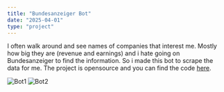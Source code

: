 ```yaml
---
title: "Bundesanzeiger Bot"
date: "2025-04-01"
type: "project"
---
```

I often walk around and see names of companies that interest me. Mostly how big they are (revenue and earnings) and i hate going on Bundesanzeiger to find the information. So i made this bot to scrape the data for me.
The project is opensource and you can find the code [here](https://github.com/tfbecker/bundesanzeiger_telegram_bot).

![Bot1](/projects/bot_1.png)
![Bot2](/projects/bot_2.png) 